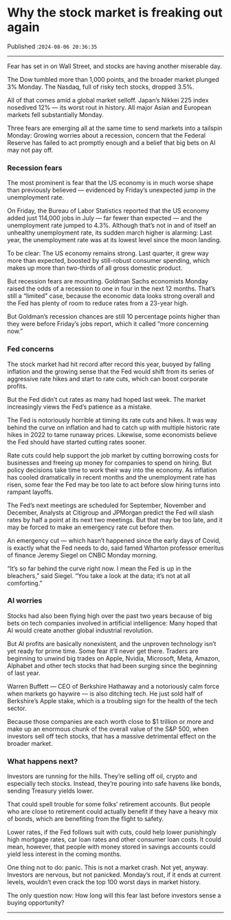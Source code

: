 # Why the stock market is freaking out again

Published :`2024-08-06 20:36:35`

---

Fear has set in on Wall Street, and stocks are having another miserable day.

The Dow tumbled more than 1,000 points, and the broader market plunged 3% Monday. The Nasdaq, full of risky tech stocks, dropped 3.5%.

All of that comes amid a global market selloff. Japan’s Nikkei 225 index nosedived 12% — its worst rout in history. All major Asian and European markets fell substantially Monday.

Three fears are emerging all at the same time to send markets into a tailspin Monday: Growing worries about a recession, concern that the Federal Reserve has failed to act promptly enough and a belief that big bets on AI may not pay off.

### Recession fears

The most prominent is fear that the US economy is in much worse shape than previously believed — evidenced by Friday’s unexpected jump in the unemployment rate.

On Friday, the Bureau of Labor Statistics reported that the US economy added just 114,000 jobs in July — far fewer than expected — and the unemployment rate jumped to 4.3%. Although that’s not in and of itself an unhealthy unemployment rate, its sudden march higher is alarming: Last year, the unemployment rate was at its lowest level since the moon landing.

To be clear: The US economy remains strong. Last quarter, it grew way more than expected, boosted by still-robust consumer spending, which makes up more than two-thirds of all gross domestic product.

But recession fears are mounting. Goldman Sachs economists Monday raised the odds of a recession to one in four in the next 12 months. That’s still a “limited” case, because the economic data looks strong overall and the Fed has plenty of room to reduce rates from a 23-year high.

But Goldman’s recession chances are still 10 percentage points higher than they were before Friday’s jobs report, which it called “more concerning now.”

### Fed concerns

The stock market had hit record after record this year, buoyed by falling inflation and the growing sense that the Fed would shift from its series of aggressive rate hikes and start to rate cuts, which can boost corporate profits.

But the Fed didn’t cut rates as many had hoped last week. The market increasingly views the Fed’s patience as a mistake.

The Fed is notoriously horrible at timing its rate cuts and hikes. It was way behind the curve on inflation and had to catch up with multiple historic rate hikes in 2022 to tame runaway prices. Likewise, some economists believe the Fed should have started cutting rates sooner.

Rate cuts could help support the job market by cutting borrowing costs for businesses and freeing up money for companies to spend on hiring. But policy decisions take time to work their way into the economy. As inflation has cooled dramatically in recent months and the unemployment rate has risen, some fear the Fed may be too late to act before slow hiring turns into rampant layoffs.

The Fed’s next meetings are scheduled for September, November and December, Analysts at Citigroup and JPMorgan predict the Fed will slash rates by half a point at its next two meetings. But that may be too late, and it may be forced to make an emergency rate cut before then.

An emergency cut — which hasn’t happened since the early days of Covid, is exactly what the Fed needs to do, said famed Wharton professor emeritus of finance Jeremy Siegel on CNBC Monday morning.

“It’s so far behind the curve right now. I mean the Fed is up in the bleachers,” said Siegel. “You take a look at the data; it’s not at all comforting.”

### AI worries

Stocks had also been flying high over the past two years because of big bets on tech companies involved in artificial intelligence: Many hoped that AI would create another global industrial revolution.

But AI profits are basically nonexistent, and the unproven technology isn’t yet ready for prime time. Some fear it’ll never get there. Traders are beginning to unwind big trades on Apple, Nvidia, Microsoft, Meta, Amazon, Alphabet and other tech stocks that had been surging since the beginning of last year.

Warren Buffett — CEO of Berkshire Hathaway and a notoriously calm force when markets go haywire — is also ditching tech. He just sold half of Berkshire’s Apple stake, which is a troubling sign for the health of the tech sector.

Because those companies are each worth close to $1 trillion or more and make up an enormous chunk of the overall value of the S&P 500, when investors sell off tech stocks, that has a massive detrimental effect on the broader market.

### What happens next?

Investors are running for the hills. They’re selling off oil, crypto and especially tech stocks. Instead, they’re pouring into safe havens like bonds, sending Treasury yields lower.

That could spell trouble for some folks’ retirement accounts. But people who are close to retirement could actually benefit if they have a heavy mix of bonds, which are benefiting from the flight to safety.

Lower rates, if the Fed follows suit with cuts, could help lower punishingly high mortgage rates, car loan rates and other consumer loan costs. It could mean, however, that people with money stored in savings accounts could yield less interest in the coming months.

One thing not to do: panic. This is not a market crash. Not yet, anyway. Investors are nervous, but not panicked. Monday’s rout, if it ends at current levels, wouldn’t even crack the top 100 worst days in market history.

The only question now: How long will this fear last before investors sense a buying opportunity?

---

